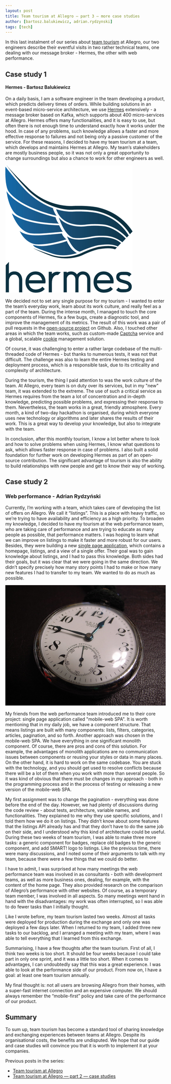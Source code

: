 ```yaml
---
layout: post
title: Team tourism at Allegro — part 3 — more case studies
author: [bartosz.balukiewicz, adrian.rydzynski]
tags: [tech]
---
```


In this last instalment of our series about [team tourism](/2019/09/team-tourism-at-allegro.html) at Allegro,
our two engineers describe their eventful visits in two rather technical teams, one dealing with our message broker - Hermes,
the other with web performance.

## Case study 1
####  Hermes - Bartosz Balukiewicz
On a daily basis, I am a software engineer in the team developing a product, which predicts delivery times of orders.
While building solutions in an event-based micro-service architecture, we use [Hermes](/2019/05/hermes-1-0-released.html)
extensively -  a message broker based on Kafka, which supports about 400 micro-services at Allegro. Hermes offers many
functionalities, and it is easy to use, but often there is not enough time to understand exactly how it works under the
hood. In case of any problems, such knowledge allows a faster and more effective response to failures and not being only a
passive customer of the service. For these reasons, I decided to have my team tourism at a team, which
develops and maintains Hermes at Allegro. My team’s stakeholders are mostly business people, so it was not only a great
opportunity to change surroundings but also a chance to work for other engineers as well.

<img alt="hermes" src="/img/articles/2019-10-28-team-tourism-case-studies-2/hermes-logo.jpg" />

We decided not to set any single purpose for my tourism - I wanted to enter the team’s everyday work, learn about its work
culture, and really feel as a part of the team.  During the intense month, I managed to touch the core components of Hermes,
fix a few bugs, create a diagnostic tool, and improve the management of its metrics. The result of this work was a pair of pull
requests in the [open-source project](https://github.com/allegro/hermes) on Github. Also, I touched other areas in which
the team works, such as custom-made [Captcha](https://en.wikipedia.org/wiki/CAPTCHA) service and a global,
scalable [cookie](https://en.wikipedia.org/wiki/HTTP_cookie) management solution.

Of course, it was challenging to enter a rather large codebase of the multi-threaded code of Hermes - but thanks to
numerous tests, it was not that difficult. The challenge was also to learn the entire Hermes testing and deployment
process, which is a responsible task, due to its criticality and complexity of architecture.

During the tourism, the thing I paid attention to was the work culture of the team. At Allegro, every team is on duty
over its services, but in my "new" team, it was extended to the extreme. The use of such a critical service as Hermes requires
from the team a lot of concentration and in-depth knowledge, predicting possible problems, and expressing their response to
them. Nevertheless, the team works in a great, friendly atmosphere. Every month, a kind of two-day hackathon is
organised, during which everyone uses new technology or algorithms and later shares the results of their work. This is a
great way to develop your knowledge, but also to integrate with the team.

In conclusion, after this monthly tourism, I know a lot better where to look and how to solve problems when using Hermes,
I know what questions to ask, which allows faster response in case of problems. I also built a solid foundation for
further work on developing Hermes as part of an open-source contribution. The significant advantage of tourism is also the
ability to build relationships with new people and get to know their way of working.

## Case study 2
### Web performance - Adrian Rydzyński
Currently, I’m working with a team, which takes care of developing the list of offers on Allegro. We call it “listings”.
This is a place with heavy traffic, so we’re trying to have availability and efficiency as a high priority.
To broaden my knowledge, I decided to have my tourism at the web performance team, who are taking care of performance and
are trying to educate as many people as possible, that performance matters. I was hoping to learn what we can improve
on listings to make it faster and more robust for our users. Besides, they were building a new
[single page application](https://en.wikipedia.org/wiki/Single-page_application), which contains a homepage, listings,
and a view of a single offer. Their goal was to gain knowledge about listings, and I had to pass this knowledge.
Both sides had their goals, but it was clear that we were going in the same direction. We didn’t specify precisely
how many story points I had to make or how many new features I had to transfer to my team. We wanted to do as much as possible.

<img alt="webperf" src="/img/articles/2019-10-28-team-tourism-case-studies-2/webperf.jpg" />

My friends from the web performance team introduced me to their core project: single page application called
"mobile-web SPA". It is worth mentioning that in my daily job, we have a component structure. That means listings are
built with many components: lists, filters, categories, articles, pagination, and so forth.
Another approach was chosen in the mobile-web SPA. We have everything in one significant monolith component. Of course,
there are pros and cons of this solution. For example, the advantages of monolith applications are no communication issues
between components or reusing your styles or data in many places. On the other hand, it is hard to work on the same codebase.
You are stuck with the technology, and you should get used to resolve conflicts because there will be a lot of them when
you work with more than several people. So it was kind of obvious that there must be changes in my approach - both in the
programming process and in the process of testing or releasing a new version of the mobile-web SPA.

My first assignment was to change the pagination - everything was done before the end of the day. However, we had plenty
of discussions during the code review - about tests, architecture, variable names, and functionalities. They explained to me why
they use specific solutions, and I told them how we do it on listings. They didn’t know about some features that the
listings API already has and that they don’t have to do the same job on their side, and I understood why this kind of
architecture could be useful. During these two weeks of team tourism, I was able to make three more tasks: a generic component
for badges, replace old badges to the generic component, and add SMART! logo to listings. Like the previous time, there
were many discussions, and I noted some of their arguments to talk with my team, because there were a few things
that we could do better.

I have to admit, I was surprised at how many meetings the web performance team was involved in as consultants - both with
development teams, as well as more business ones, dealing, for example, with the content of the home page. They also provided
research on the comparison of Allegro’s performance with other websites. Of course, as a temporary team member, I was
involved in all aspects. So many meetings went hand in hand with the disadvantages: my work was often interrupted, so I
was able to do fewer tasks than I initially thought.

Like I wrote before, my team tourism lasted two weeks. Almost all tasks were deployed for production during the exchange
and only one was deployed a few days later. When I returned to my team, I added three new tasks to our backlog,
and I arranged a meeting with my team, where I was able to tell everything that I learned from this exchange.

Summarising, I have a few thoughts after the team tourism. First of all, I think two weeks is too short. It should be four weeks
because I could take part in only one sprint, and it was a little too short. When it comes to advantages, I can undoubtedly
say that this was a great experience. I was able to look at the performance side of our product. From now on,
I have a goal: at least one team tourism annually.

My final thought is: not all users are browsing Allegro from their homes, with a super-fast internet connection and an
expensive computer. We should always remember the “mobile-first” policy and take care of the performance of our
product.

## Summary
To sum up, team tourism has become a standard tool of sharing knowledge and exchanging experiences between teams at Allegro.
Despite its organisational costs, the benefits are undisputed. We hope that our guide and case studies will convince
you that it is worth to implement it at your companies.

Previous posts in the series:
* [Team tourism at Allegro](/2019/09/team-tourism-at-allegro.html)
* [Team tourism at Allegro — part 2 — case studies](/2019/10/team-tourism-case-studies-1.html)
<style type="text/css">.post img{margin: 0 auto;display: block;}</style>
